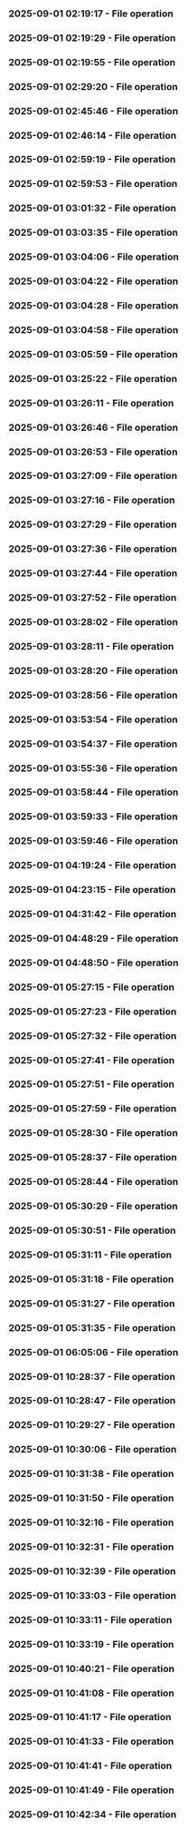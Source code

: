 ### 2025-09-01 02:19:17 - File operation
### 2025-09-01 02:19:29 - File operation
### 2025-09-01 02:19:55 - File operation
### 2025-09-01 02:29:20 - File operation
### 2025-09-01 02:45:46 - File operation
### 2025-09-01 02:46:14 - File operation
### 2025-09-01 02:59:19 - File operation
### 2025-09-01 02:59:53 - File operation
### 2025-09-01 03:01:32 - File operation
### 2025-09-01 03:03:35 - File operation
### 2025-09-01 03:04:06 - File operation
### 2025-09-01 03:04:22 - File operation
### 2025-09-01 03:04:28 - File operation
### 2025-09-01 03:04:58 - File operation
### 2025-09-01 03:05:59 - File operation
### 2025-09-01 03:25:22 - File operation
### 2025-09-01 03:26:11 - File operation
### 2025-09-01 03:26:46 - File operation
### 2025-09-01 03:26:53 - File operation
### 2025-09-01 03:27:09 - File operation
### 2025-09-01 03:27:16 - File operation
### 2025-09-01 03:27:29 - File operation
### 2025-09-01 03:27:36 - File operation
### 2025-09-01 03:27:44 - File operation
### 2025-09-01 03:27:52 - File operation
### 2025-09-01 03:28:02 - File operation
### 2025-09-01 03:28:11 - File operation
### 2025-09-01 03:28:20 - File operation
### 2025-09-01 03:28:56 - File operation
### 2025-09-01 03:53:54 - File operation
### 2025-09-01 03:54:37 - File operation
### 2025-09-01 03:55:36 - File operation
### 2025-09-01 03:58:44 - File operation
### 2025-09-01 03:59:33 - File operation
### 2025-09-01 03:59:46 - File operation
### 2025-09-01 04:19:24 - File operation
### 2025-09-01 04:23:15 - File operation
### 2025-09-01 04:31:42 - File operation
### 2025-09-01 04:48:29 - File operation
### 2025-09-01 04:48:50 - File operation
### 2025-09-01 05:27:15 - File operation
### 2025-09-01 05:27:23 - File operation
### 2025-09-01 05:27:32 - File operation
### 2025-09-01 05:27:41 - File operation
### 2025-09-01 05:27:51 - File operation
### 2025-09-01 05:27:59 - File operation
### 2025-09-01 05:28:30 - File operation
### 2025-09-01 05:28:37 - File operation
### 2025-09-01 05:28:44 - File operation
### 2025-09-01 05:30:29 - File operation
### 2025-09-01 05:30:51 - File operation
### 2025-09-01 05:31:11 - File operation
### 2025-09-01 05:31:18 - File operation
### 2025-09-01 05:31:27 - File operation
### 2025-09-01 05:31:35 - File operation
### 2025-09-01 06:05:06 - File operation
### 2025-09-01 10:28:37 - File operation
### 2025-09-01 10:28:47 - File operation
### 2025-09-01 10:29:27 - File operation
### 2025-09-01 10:30:06 - File operation
### 2025-09-01 10:31:38 - File operation
### 2025-09-01 10:31:50 - File operation
### 2025-09-01 10:32:16 - File operation
### 2025-09-01 10:32:31 - File operation
### 2025-09-01 10:32:39 - File operation
### 2025-09-01 10:33:03 - File operation
### 2025-09-01 10:33:11 - File operation
### 2025-09-01 10:33:19 - File operation
### 2025-09-01 10:40:21 - File operation
### 2025-09-01 10:41:08 - File operation
### 2025-09-01 10:41:17 - File operation
### 2025-09-01 10:41:33 - File operation
### 2025-09-01 10:41:41 - File operation
### 2025-09-01 10:41:49 - File operation
### 2025-09-01 10:42:34 - File operation
